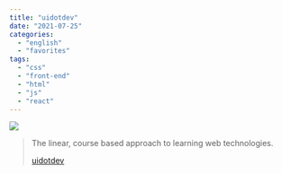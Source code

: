 ```yaml
---
title: "uidotdev"
date: "2021-07-25"
categories: 
  - "english"
  - "favorites"
tags: 
  - "css"
  - "front-end"
  - "html"
  - "js"
  - "react"
---
```


![](https://yt3.ggpht.com/ytc/AKedOLSbdtOHBjp2_RVCnL4NcVm0YJsn9dmznG4s7Tw36w=s176-c-k-c0x00ffffff-no-rj)

> The linear, course based approach to learning web technologies.
> 
> [uidotdev](https://www.youtube.com/c/uidotdev/playlists)
